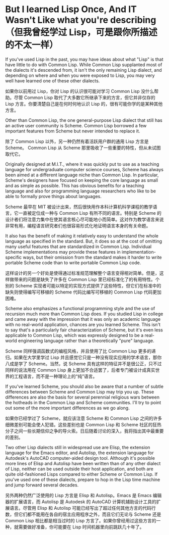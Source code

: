 # But I learned Lisp Once, And IT Wasn't Like what you're describing  （但我曾经学过 Lisp，可是跟你所描述的不太一样）

If you've used Lisp in the past, you may have ideas about what "Lisp"
is that have little to do with Common Lisp. While Common Lisp
supplanted most of the dialects it's descended from, it isn't the only
remaining Lisp dialect, and depending on where and when you were
exposed to Lisp, you may very well have learned one of these other
dialects.

如果你以前用过 Lisp，你对 Lisp 的认识很可能对学习 Common Lisp
没什么帮助。尽管 Common Lisp 取代了大多数它所继承下来的方言，但它并非仅存的
Lisp 方言。你要清楚自己是在何时何地认识 Lisp 的，很有可能你学的是某种其他方言。

Other than Common Lisp, the one general-purpose Lisp dialect that
still has an active user community is Scheme. Common Lisp borrowed a
few important features from Scheme but never intended to replace it.

除了 Common Lisp 以外，另一种仍然有着活跃用户群的通用 Lisp 方言是 Scheme。
Common Lisp 从 Scheme 那里吸收了一些重要的特性，但从未试图取代它。

Originally designed at M.I.T., where it was quickly put to use as a
teaching language for undergraduate computer science courses, Scheme
has always been aimed at a different language niche than Common
Lisp. In particular, Scheme's designers have focused on keeping the
core language as small and as simple as possible. This has obvious
benefits for a teaching language and also for programming language
researchers who like to be able to formally prove things about
languages.

Scheme 最早在 MIT
被设计出来，然后很快用作本科计算机科学课程的教学语言，它一直被定位成一种与
Common Lisp 有所不同的语言。特别是 Scheme
的设计者们将注意力集中在使其语言核心尽可能地小而简单。这对作为教学语言来说非常有用，编程语言研究者们也很容易形式化地证明语言本身的有关命题。

It also has the benefit of making it relatively easy to understand the
whole language as specified in the standard. But, it does so at the
cost of omitting many useful features that are standardized in Common
Lisp. Individual Scheme implementations may provide these features in
implementation-specific ways, but their omission from the standard
makes it harder to write portable Scheme code than to write portable
Common Lisp code.

这样设计的另一个好处是使得通过标准规范理解整个语言变得相对简单。但是，这样做带来的问题是缺失了许多在
Common Lisp 里已经标准化了的有用特性。个别的 Scheme
实现者可能以特定的实现方式提供了这些特性，但它们在标准中的缺失则使得编写可移植的
Scheme 代码比编写可移植的 Common Lisp 代码更加困难。

Scheme also emphasizes a functional programming style and the use of
recursion much more than Common Lisp does. If you studied Lisp in
college and came away with the impression that it was only an academic
language with no real-world application, chances are you learned
Scheme. This isn't to say that's a particularly fair characterization
of Scheme, but it's even less applicable to Common Lisp, which was
expressly designed to be a real-world engineering language rather than
a theoretically "pure" language.

Scheme 同样强调函数式的编程风格，并且使用了比 Common Lisp
更多的递归。如果在大学里学过 Lisp
并且感觉它只是一种没有现实应用的学术语言，那你八成是学了
Scheme。当然，说 Scheme
具有这样的特征并不是很公正，只不过同样的说法用在 Common Lisp
身上更加不合适罢了，后者专门被设计成真实世界的工程语言，而不是一种理论上的“纯”语言。

If you've learned Scheme, you should also be aware that a number of
subtle differences between Scheme and Common Lisp may trip you
up. These differences are also the basis for several perennial
religious wars between the hotheads in the Common Lisp and Scheme
communities. I'll try to point out some of the more important
differences as we go along.

如果你已经学过了 Scheme，就应该注意 Scheme 和 Common Lisp
之间的许多细微差别可能会使人犯错。这些差别也是 Common Lisp 和
Scheme 社区的狂热分子之间一些长期信仰之争的导火索。日后随着讨论的深入，我将指出其中最重要的差别。

Two other Lisp dialects still in widespread use are Elisp, the
extension language for the Emacs editor, and Autolisp, the extension
language for Autodesk's AutoCAD computer-aided design tool. Although
it's possible more lines of Elisp and Autolisp have been written than
of any other dialect of Lisp, neither can be used outside their host
application, and both are quite old-fashioned Lisps compared to either
Scheme or Common Lisp. If you've used one of these dialects, prepare
to hop in the Lisp time machine and jump forward several decades.

另外两种仍然广泛使用的 Lisp 方言是 Elisp 和 Autolisp。Emacs 是 Emacs
编辑器的扩展语言，而 Autolisp 是 Autodesk 的 AutoCAD
计算机辅助设计工具的扩展语言。尽管用 Elisp 和 Autolisp
可能已经写出了超过任何其他方言的代码行数，但它们都不能用在各自的宿主应用程序之外，而且它们无论与
Scheme 还是 Common Lisp 相比都是相当过时的 Lisp
方言了。如果你曾经用过这些方言的一种，就需要做好准备，你可能要在 Lisp
时间机器里向前跳跃几十年了。
